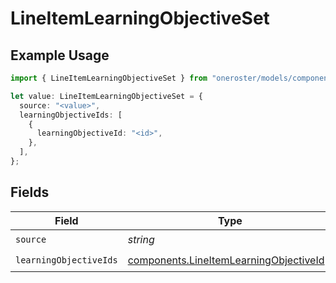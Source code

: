 # LineItemLearningObjectiveSet

## Example Usage

```typescript
import { LineItemLearningObjectiveSet } from "oneroster/models/components";

let value: LineItemLearningObjectiveSet = {
  source: "<value>",
  learningObjectiveIds: [
    {
      learningObjectiveId: "<id>",
    },
  ],
};
```

## Fields

| Field                                                                                              | Type                                                                                               | Required                                                                                           | Description                                                                                        |
| -------------------------------------------------------------------------------------------------- | -------------------------------------------------------------------------------------------------- | -------------------------------------------------------------------------------------------------- | -------------------------------------------------------------------------------------------------- |
| `source`                                                                                           | *string*                                                                                           | :heavy_check_mark:                                                                                 | N/A                                                                                                |
| `learningObjectiveIds`                                                                             | [components.LineItemLearningObjectiveId](../../models/components/lineitemlearningobjectiveid.md)[] | :heavy_check_mark:                                                                                 | N/A                                                                                                |